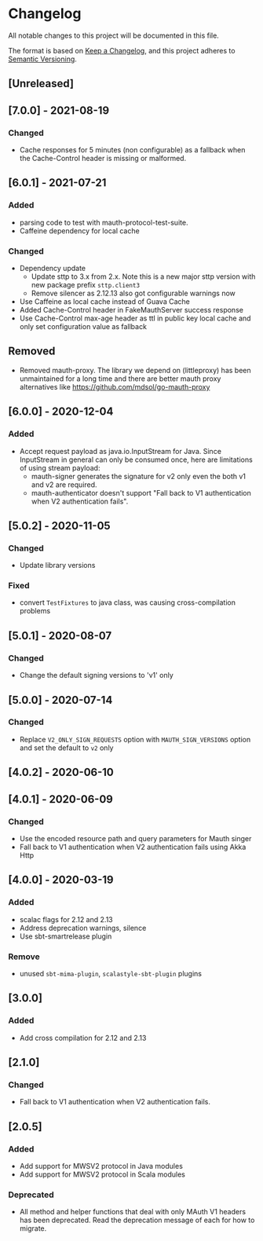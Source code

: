 # Changelog
All notable changes to this project will be documented in this file.

The format is based on [Keep a Changelog](https://keepachangelog.com/en/1.0.0/),
and this project adheres to [Semantic Versioning](https://semver.org/spec/v2.0.0.html).

## [Unreleased]

## [7.0.0] - 2021-08-19
### Changed
- Cache responses for 5 minutes (non configurable) as a fallback when the Cache-Control header is missing or malformed.

## [6.0.1] - 2021-07-21
### Added
- parsing code to test with mauth-protocol-test-suite.
- Caffeine dependency for local cache

### Changed
- Dependency update
  - Update sttp to 3.x from 2.x. Note this is a new major sttp version with new package prefix `sttp.client3`
  - Remove silencer as 2.12.13 also got configurable warnings now
- Use Caffeine as local cache instead of Guava Cache
- Added Cache-Control header in FakeMauthServer success response
- Use Cache-Control max-age header as ttl in public key local cache and only set configuration value as fallback

## Removed
- Removed mauth-proxy. The library we depend on (littleproxy) has been unmaintained for a long time
  and there are better mauth proxy alternatives like https://github.com/mdsol/go-mauth-proxy

## [6.0.0] - 2020-12-04
### Added
- Accept request payload as java.io.InputStream for Java. Since InputStream in general can only be consumed once, here are limitations of using stream payload:
  - mauth-signer generates the signature for v2 only even the both v1 and v2 are required.
  - mauth-authenticator doesn't support "Fall back to V1 authentication when V2 authentication fails".

## [5.0.2] - 2020-11-05
### Changed
- Update library versions
### Fixed
- convert `TestFixtures` to java class, was causing cross-compilation problems 

## [5.0.1] - 2020-08-07
### Changed
- Change the default signing versions to 'v1' only

## [5.0.0] - 2020-07-14
### Changed
- Replace `V2_ONLY_SIGN_REQUESTS` option with `MAUTH_SIGN_VERSIONS` option and set the default to `v2` only

## [4.0.2] - 2020-06-10

## [4.0.1] - 2020-06-09
### Changed
- Use the encoded resource path and query parameters for Mauth singer
- Fall back to V1 authentication when V2 authentication fails using Akka Http

## [4.0.0] - 2020-03-19
### Added
- scalac flags for 2.12 and 2.13
- Address deprecation warnings, silence
- Use sbt-smartrelease plugin

### Remove
- unused `sbt-mima-plugin`, `scalastyle-sbt-plugin` plugins

## [3.0.0]
### Added
- Add cross compilation for 2.12 and 2.13

## [2.1.0]
### Changed
- Fall back to V1 authentication when V2 authentication fails.

## [2.0.5]
### Added
- Add support for MWSV2 protocol in Java modules
- Add support for MWSV2 protocol in Scala modules

### Deprecated
- All method and helper functions that deal with only MAuth V1 headers has been deprecated. 
  Read the deprecation message of each for how to migrate.
